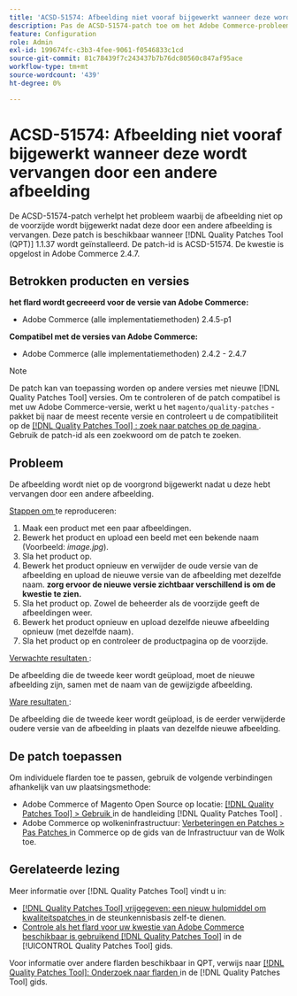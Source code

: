```yaml
---
title: 'ACSD-51574: Afbeelding niet vooraf bijgewerkt wanneer deze wordt vervangen door een andere afbeelding'
description: Pas de ACSD-51574-patch toe om het Adobe Commerce-probleem op te lossen waarbij de afbeelding niet op de voorzijde wordt bijgewerkt nadat deze door een andere afbeelding is vervangen.
feature: Configuration
role: Admin
exl-id: 199674fc-c3b3-4fee-9061-f0546833c1cd
source-git-commit: 81c78439f7c243437b7b76dc80560c847af95ace
workflow-type: tm+mt
source-wordcount: '439'
ht-degree: 0%

---
```


# ACSD-51574: Afbeelding niet vooraf bijgewerkt wanneer deze wordt vervangen door een andere afbeelding

De ACSD-51574-patch verhelpt het probleem waarbij de afbeelding niet op de voorzijde wordt bijgewerkt nadat deze door een andere afbeelding is vervangen. Deze patch is beschikbaar wanneer [!DNL Quality Patches Tool (QPT)] 1.1.37 wordt geïnstalleerd. De patch-id is ACSD-51574. De kwestie is opgelost in Adobe Commerce 2.4.7.

## Betrokken producten en versies

**het flard wordt gecreeerd voor de versie van Adobe Commerce:**

* Adobe Commerce (alle implementatiemethoden) 2.4.5-p1

**Compatibel met de versies van Adobe Commerce:**

* Adobe Commerce (alle implementatiemethoden) 2.4.2 - 2.4.7

>[!NOTE]
>
>De patch kan van toepassing worden op andere versies met nieuwe [!DNL Quality Patches Tool] versies. Om te controleren of de patch compatibel is met uw Adobe Commerce-versie, werkt u het `magento/quality-patches` -pakket bij naar de meest recente versie en controleert u de compatibiliteit op de [[!DNL Quality Patches Tool] : zoek naar patches op de pagina ](https://experienceleague.adobe.com/tools/commerce-quality-patches/index.html?lang=nl-NL) . Gebruik de patch-id als een zoekwoord om de patch te zoeken.

## Probleem

De afbeelding wordt niet op de voorgrond bijgewerkt nadat u deze hebt vervangen door een andere afbeelding.

<u> Stappen om </u> te reproduceren:

1. Maak een product met een paar afbeeldingen.
1. Bewerk het product en upload een beeld met een bekende naam (Voorbeeld: *image.jpg*).
1. Sla het product op.
1. Bewerk het product opnieuw en verwijder de oude versie van de afbeelding en upload de nieuwe versie van de afbeelding met dezelfde naam. **zorg ervoor de nieuwe versie zichtbaar verschillend is om de kwestie te zien.**
1. Sla het product op. Zowel de beheerder als de voorzijde geeft de afbeeldingen weer.
1. Bewerk het product opnieuw en upload dezelfde nieuwe afbeelding opnieuw (met dezelfde naam).
1. Sla het product op en controleer de productpagina op de voorzijde.

<u> Verwachte resultaten </u>:

De afbeelding die de tweede keer wordt geüpload, moet de nieuwe afbeelding zijn, samen met de naam van de gewijzigde afbeelding.

<u> Ware resultaten </u>:

De afbeelding die de tweede keer wordt geüpload, is de eerder verwijderde oudere versie van de afbeelding in plaats van dezelfde nieuwe afbeelding.

## De patch toepassen

Om individuele flarden toe te passen, gebruik de volgende verbindingen afhankelijk van uw plaatsingsmethode:

* Adobe Commerce of Magento Open Source op locatie: [[!DNL Quality Patches Tool]  > Gebruik ](/help/tools/quality-patches-tool/usage.md) in de handleiding [!DNL Quality Patches Tool] .
* Adobe Commerce op wolkeninfrastructuur: [ Verbeteringen en Patches > Pas Patches ](https://experienceleague.adobe.com/docs/commerce-cloud-service/user-guide/develop/upgrade/apply-patches.html?lang=nl-NL) in Commerce op de gids van de Infrastructuur van de Wolk toe.

## Gerelateerde lezing

Meer informatie over [!DNL Quality Patches Tool] vindt u in:

* [[!DNL Quality Patches Tool]  vrijgegeven: een nieuw hulpmiddel om kwaliteitspatches ](https://experienceleague.adobe.com/nl/docs/commerce-knowledge-base/kb/announcements/commerce-announcements/magento-quality-patches-released-new-tool-to-self-serve-quality-patches) in de steunkennisbasis zelf-te dienen.
* [ Controle als het flard voor uw kwestie van Adobe Commerce beschikbaar is gebruikend  [!DNL Quality Patches Tool]](/help/tools/quality-patches-tool/patches-available-in-qpt/check-patch-for-magento-issue-with-magento-quality-patches.md) in de [!UICONTROL Quality Patches Tool] gids.


Voor informatie over andere flarden beschikbaar in QPT, verwijs naar [[!DNL Quality Patches Tool]: Onderzoek naar flarden ](https://experienceleague.adobe.com/tools/commerce-quality-patches/index.html?lang=nl-NL) in de [!DNL Quality Patches Tool] gids.
